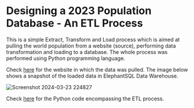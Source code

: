 # Designing a 2023 Population Database - An ETL Process
This is a simple Extract, Transform and Load process which is aimed at pulling the world population from a website (source), performing data transformation and loading to a database. 
The whole process was performed using Python programming language. 

Check [here](https://www.worldometers.info/world-population/population-by-country/) for the website in which the data was pulled.
The image below shows a snapshot of the loaded data in ElephantSQL Data Warehouse.

![Screenshot 2024-03-23 224827](https://github.com/chrisaliyuda/World-Population-An-ETL-Project/assets/102206477/c4849ae9-5447-4184-a946-035f10cd9a1c)

Check [here](https://github.com/chrisaliyuda/World-Population-An-ETL-Project/blob/main/ETL%20Process.ipynb) for the Python code encompassing the ETL process. 
